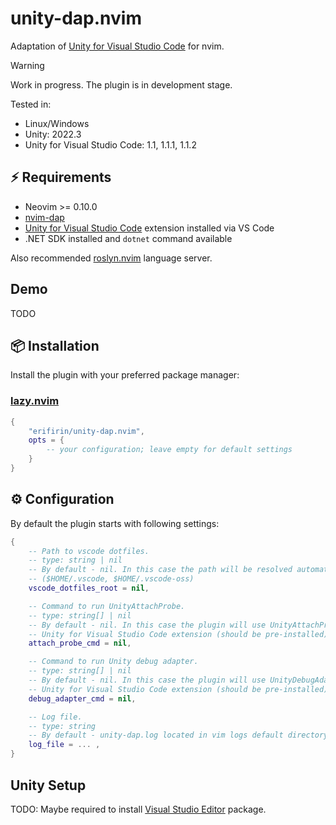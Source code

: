 # unity-dap.nvim

Adaptation of [Unity for Visual Studio Code](https://marketplace.visualstudio.com/items?itemName=VisualStudioToolsForUnity.vstuc)
for nvim.

> [!WARNING]
> Work in progress.
> The plugin is in development stage.

Tested in:

- Linux/Windows
- Unity: 2022.3
- Unity for Visual Studio Code: 1.1, 1.1.1, 1.1.2

## ⚡️ Requirements

- Neovim >= 0.10.0
- [nvim-dap](https://github.com/mfussenegger/nvim-dap)
- [Unity for Visual Studio Code](https://marketplace.visualstudio.com/items?itemName=VisualStudioToolsForUnity.vstuc) extension installed via VS Code
- .NET SDK installed and `dotnet` command available

Also recommended [roslyn.nvim](https://github.com/seblyng/roslyn.nvim) language server.

## Demo

TODO

## 📦 Installation

Install the plugin with your preferred package manager:

### [lazy.nvim](https://github.com/folke/lazy.nvim)

```lua
{
    "erifirin/unity-dap.nvim",
    opts = {
        -- your configuration; leave empty for default settings
    }
}
```

## ⚙️ Configuration

By default the plugin starts with following settings:

```lua
{
    -- Path to vscode dotfiles.
    -- type: string | nil
    -- By default - nil. In this case the path will be resolved automatically.
    -- ($HOME/.vscode, $HOME/.vscode-oss)
    vscode_dotfiles_root = nil,

    -- Command to run UnityAttachProbe.
    -- type: string[] | nil
    -- By default - nil. In this case the plugin will use UnityAttachProbe.dll shipped with
    -- Unity for Visual Studio Code extension (should be pre-installed).
    attach_probe_cmd = nil,

    -- Command to run Unity debug adapter.
    -- type: string[] | nil
    -- By default - nil. In this case the plugin will use UnityDebugAdapter.dll shipped with
    -- Unity for Visual Studio Code extension (should be pre-installed).
    debug_adapter_cmd = nil,

    -- Log file.
    -- type: string
    -- By default - unity-dap.log located in vim logs default directory.
    log_file = ... ,
}
```

## Unity Setup

TODO: Maybe required to install [Visual Studio Editor](https://docs.unity3d.com/Packages/com.unity.ide.visualstudio@2.0/manual/index.html) package.
